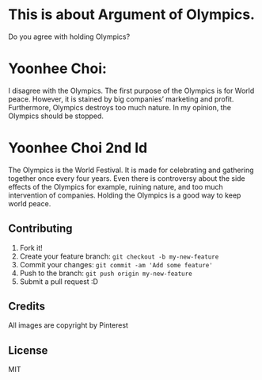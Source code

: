 # This is about Argument of Olympics.
Do you agree with holding Olympics?

# Yoonhee Choi:
I disagree with the Olympics. The first purpose of the Olympics is for World peace. However, it is stained by big companies’ marketing and profit. Furthermore, Olympics destroys too much nature. In my opinion, the Olympics should be stopped.

# Yoonhee Choi 2nd Id
The Olympics is the World Festival. It is made for celebrating and gathering together once every four years. Even there is controversy about the side effects of the Olympics for example, ruining nature, and too much intervention of companies. Holding the Olympics is a good way to keep world peace.


## Contributing

1. Fork it!
2. Create your feature branch: `git checkout -b my-new-feature`
3. Commit your changes: `git commit -am 'Add some feature'`
4. Push to the branch: `git push origin my-new-feature`
5. Submit a pull request :D


## Credits

All images are copyright by Pinterest

## License
MIT
